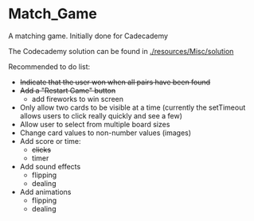 # Match_Game
A matching game. Initially done for Cadecademy

The Codecademy solution can be found in [./resources/Misc/solution](https://chip-l.github.io/Match_Game/resources/Misc/solution/index)

Recommended to do list:
* ~~Indicate that the user won when all pairs have been found~~
* ~~Add a "Restart Game" button~~
  * add fireworks to win screen
* Only allow two cards to be visible at a time (currently the setTimeout allows users to click really quickly and see a few)
* Allow user to select from multiple board sizes
* Change card values to non-number values (images)
* Add score or time:
  * ~~clicks~~
  * timer
* Add sound effects
  * flipping
  * dealing
* Add animations
  * flipping
  * dealing
